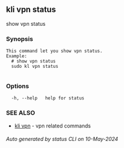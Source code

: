 ## kli vpn status

show vpn status

### Synopsis

```
This command let you show vpn status.
Example:
  # show vpn status
  sudo kl vpn status
	
```

### Options

```
  -h, --help   help for status
```

### SEE ALSO

* [kli vpn](kli_vpn.md)  - vpn related commands

###### Auto generated by status CLI on 10-May-2024
